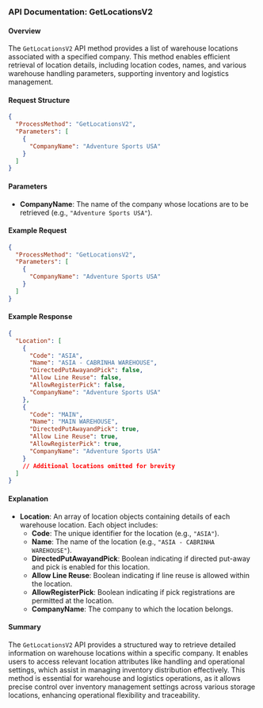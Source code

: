 ### API Documentation: GetLocationsV2

#### Overview
The `GetLocationsV2` API method provides a list of warehouse locations associated with a specified company. This method enables efficient retrieval of location details, including location codes, names, and various warehouse handling parameters, supporting inventory and logistics management.

#### Request Structure
```json
{
  "ProcessMethod": "GetLocationsV2",
  "Parameters": [
    {
      "CompanyName": "Adventure Sports USA"
    }
  ]
}
```

#### Parameters
- **CompanyName**: The name of the company whose locations are to be retrieved (e.g., `"Adventure Sports USA"`).

#### Example Request
```json
{
  "ProcessMethod": "GetLocationsV2",
  "Parameters": [
    {
      "CompanyName": "Adventure Sports USA"
    }
  ]
}
```

#### Example Response
```json
{
  "Location": [
    {
      "Code": "ASIA",
      "Name": "ASIA - CABRINHA WAREHOUSE",
      "DirectedPutAwayandPick": false,
      "Allow Line Reuse": false,
      "AllowRegisterPick": false,
      "CompanyName": "Adventure Sports USA"
    },
    {
      "Code": "MAIN",
      "Name": "MAIN WAREHOUSE",
      "DirectedPutAwayandPick": true,
      "Allow Line Reuse": true,
      "AllowRegisterPick": true,
      "CompanyName": "Adventure Sports USA"
    }
    // Additional locations omitted for brevity
  ]
}
```

#### Explanation
- **Location**: An array of location objects containing details of each warehouse location. Each object includes:
  - **Code**: The unique identifier for the location (e.g., `"ASIA"`).
  - **Name**: The name of the location (e.g., `"ASIA - CABRINHA WAREHOUSE"`).
  - **DirectedPutAwayandPick**: Boolean indicating if directed put-away and pick is enabled for this location.
  - **Allow Line Reuse**: Boolean indicating if line reuse is allowed within the location.
  - **AllowRegisterPick**: Boolean indicating if pick registrations are permitted at the location.
  - **CompanyName**: The company to which the location belongs.

#### Summary
The `GetLocationsV2` API provides a structured way to retrieve detailed information on warehouse locations within a specific company. It enables users to access relevant location attributes like handling and operational settings, which assist in managing inventory distribution effectively. This method is essential for warehouse and logistics operations, as it allows precise control over inventory management settings across various storage locations, enhancing operational flexibility and traceability.